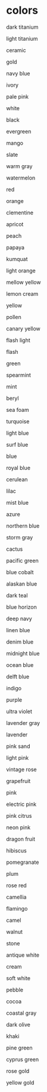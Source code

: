 # colors


dark titanium

light titanium

ceramic

gold

navy blue

ivory


pale pink

white

black

evergreen

mango

slate


warm gray

watermelon

red

orange

clementine

apricot


peach

papaya

kumquat

light orange

mellow yellow

lemon cream


yellow

pollen

canary yellow

flash light

flash

green


spearmint

mint

beryl

sea foam

turquoise

light blue


surf blue

blue

royal blue

cerulean

lilac

mist blue


azure

northern blue

storm gray

cactus

pacific green

blue cobalt


alaskan blue

dark teal

blue horizon

deep navy

linen blue

denim blue


midnight blue

ocean blue

delft blue

indigo

purple

ultra violet


lavender gray

lavender

pink sand

light pink

vintage rose

grapefruit


pink

electric pink

pink citrus

neon pink

dragon fruit

hibiscus


pomegranate

plum

rose red

camellia

flamingo

camel


walnut

stone

antique white

cream

soft white

pebble


cocoa

coastal gray

dark olive

khaki

pine green

cyprus green


rose gold

yellow gold
